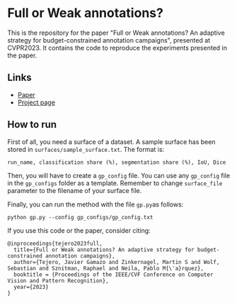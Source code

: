 # Full or Weak annotations?

This is the repository for the paper "Full or Weak annotations? An adaptive strategy for budget-constrained annotation 
campaigns", presented at CVPR2023. It contains the code to reproduce the experiments presented in the paper.

## Links
- [Paper](https://arxiv.org/abs/2303.11678) 
- [Project page](https://javiergamazo.com/full_weak/)

## How to run
First of all, you need a surface of a dataset. A sample surface has been stored in `surfaces/sample_surface.txt`.
The format is:

    run_name, classification share (%), segmentation share (%), IoU, Dice

Then, you will have to create a `gp_config` file. You can use any `gp_config` file in the `gp_configs` folder as a template.
Remember to change `surface_file` parameter to the filename of your surface file.

Finally, you can run the method with the file `gp.py`as follows:
    
    python gp.py --config gp_configs/gp_config.txt

If you use this code or the paper, consider citing:

    @inproceedings{tejero2023full,
      title={Full or Weak annotations? An adaptive strategy for budget-constrained annotation campaigns},
      author={Tejero, Javier Gamazo and Zinkernagel, Martin S and Wolf, Sebastian and Sznitman, Raphael and Neila, Pablo M{\'a}rquez},
      booktitle = {Proceedings of the IEEE/CVF Conference on Computer Vision and Pattern Recognition},
      year={2023}
    }